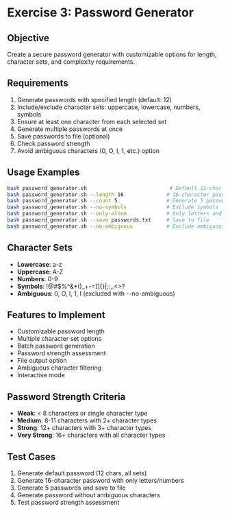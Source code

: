 # Exercise 3: Password Generator

## Objective
Create a secure password generator with customizable options for length, character sets, and complexity requirements.

## Requirements
1. Generate passwords with specified length (default: 12)
2. Include/exclude character sets: uppercase, lowercase, numbers, symbols
3. Ensure at least one character from each selected set
4. Generate multiple passwords at once
5. Save passwords to file (optional)
6. Check password strength
7. Avoid ambiguous characters (0, O, l, 1, etc.) option

## Usage Examples
```bash
bash password_generator.sh                           # Default 12-char password
bash password_generator.sh --length 16              # 16-character password
bash password_generator.sh --count 5                # Generate 5 passwords
bash password_generator.sh --no-symbols             # Exclude symbols
bash password_generator.sh --only-alnum             # Only letters and numbers
bash password_generator.sh --save passwords.txt     # Save to file
bash password_generator.sh --no-ambiguous           # Exclude ambiguous chars
```

## Character Sets
- **Lowercase**: a-z
- **Uppercase**: A-Z  
- **Numbers**: 0-9
- **Symbols**: !@#$%^&*()_+-=[]{}|;:,.<>?
- **Ambiguous**: 0, O, l, 1, I (excluded with --no-ambiguous)

## Features to Implement
- Customizable password length
- Multiple character set options
- Batch password generation
- Password strength assessment
- File output option
- Ambiguous character filtering
- Interactive mode

## Password Strength Criteria
- **Weak**: < 8 characters or single character type
- **Medium**: 8-11 characters with 2+ character types
- **Strong**: 12+ characters with 3+ character types
- **Very Strong**: 16+ characters with all character types

## Test Cases
1. Generate default password (12 chars, all sets)
2. Generate 16-character password with only letters/numbers
3. Generate 5 passwords and save to file
4. Generate password without ambiguous characters
5. Test password strength assessment
